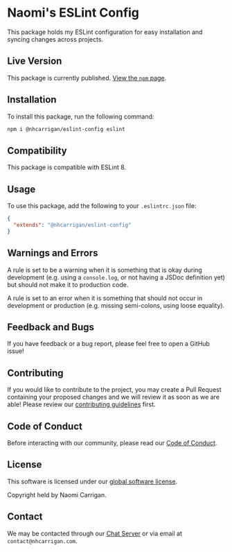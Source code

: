 # Naomi's ESLint Config

This package holds my ESLint configuration for easy installation and syncing changes across projects.

## Live Version

This package is currently published. [View the `npm` page](https://www.npmjs.com/package/@nhcarrigan/eslint-config).

## Installation

To install this package, run the following command:

```bash
npm i @nhcarrigan/eslint-config eslint
```

## Compatibility

This package is compatible with ESLint 8.

## Usage

To use this package, add the following to your `.eslintrc.json` file:

```json
{
  "extends": "@nhcarrigan/eslint-config"
}
```

## Warnings and Errors

A rule is set to be a warning when it is something that is okay during development (e.g. using a `console.log`, or not having a JSDoc definition yet) but should not make it to production code.

A rule is set to an error when it is something that should not occur in development or production (e.g. missing semi-colons, using loose equality).

## Feedback and Bugs

If you have feedback or a bug report, please feel free to open a GitHub issue!

## Contributing

If you would like to contribute to the project, you may create a Pull Request containing your proposed changes and we will review it as soon as we are able! Please review our [contributing guidelines](CONTRIBUTING.md) first.

## Code of Conduct

Before interacting with our community, please read our [Code of Conduct](CODE_OF_CONDUCT.md).

## License

This software is licensed under our [global software license](https://docs.nhcarrigan.com/#/license).

Copyright held by Naomi Carrigan.

## Contact

We may be contacted through our [Chat Server](http://chat.nhcarrigan.com) or via email at `contact@nhcarrigan.com`.
